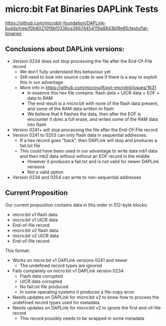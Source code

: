 # micro:bit Fat Binaries DAPLink Tests

https://github.com/microbit-foundation/DAPLink-builds/tree/f0b80210f9bf0336ce36674454119a8843bf9e85/tests/fat-binaries

## Conclusions about DAPLink versions:

- Version 0234 does not stop processing the file after the End-Of-File record
    - We don’t fully understand this behaviour yet
    - Still need to look into source code to see if there is a way to exploit this in our advantage
    - More info in https://github.com/microsoft/pxt-microbit/issues/1631
        - In essence this hex file contains: flash data + UICR data + EOF + data to RAM
        - The end result is a micro:bit with none of the flash data present, and some of the RAM data written to flash
        - We believe that it flashes the data, then after the EOF is encounter it does a full erase, and writes some of the RAM data into flash
- Version 0241+ will stop processing the file after the End-Of-File record
- Version 0241 to 0253 can only flash data in sequential addresses.
    - If a hex record goes “back”, then DAPLink will stop and produces a fail.txt file
    - This could have been used in our advantage to write data mb1 data and then mb2 data without without an EOF record in the middle
        - However it produces a fail.txt and is not valid for newer DAPLink versions
        - Not a valid option
- Version 0234 and 0254 can write to non-sequential addresses

## Current Proposition

Our current proposition contains data in this order in 512-byte blocks:

- micro:bit v1 flash data
- micro:bit v1 UICR data
- End-of-file record 
- micro:bit v2 flash data
- micro:bit v2 UICR data
- End-of-file record 

This format:

- Works on micro:bit v1 DAPLink versions 0241 and newer
    - The undefined record types are ignored
- Fails completely on micro:bit v1 DAPLink version 0234
    - Flash data corrupted
    - UICR data corrupted
    - No fail.txt file produced
    - In some operating systems it produces a file-copy error
- Needs updates on DAPLink for micro:bit v2 to know how to process the undefined record types used for metadata
- Needs updates on DAPLink for micro:bit v2 to ignore the first end-of-file record
    - This record possibly needs to be wrapped in some metadata
